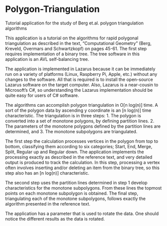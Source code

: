 # Polygon-Triangulation
Tutorial application for the study of Berg et.al. polygon triangulation algorithms

This application is a tutorial on the algorithms for rapid polygonal triangulation as described in the text, “Computational Geometry” (Berg, Kreveld, Overmars and Schwartzkopf) on pages 45-61. The first step requires implementation of a binary tree. The tree software in this application is an AVL self-balancing tree.

The application is implemented in Lazarus because it can be immediately run on a variety of platforms (Linux, Raspberry Pi, Apple, etc.) without any changes to the software. All that is required is to install the open-source Lazarus software on the target computer. Also, Lazarus is a near-cousin to Microsoft’s C#, so understanding the Lazarus implementation should be quite easy for users of C# software.

The algorithms can accomplish polygon triangulation in O[n log(n)] time. A sort of the polygon data by ascending y coordinate is an [n log(n)] time characteristic. The triangulation is in three steps: 1. The polygon is converted into a set of monotone polygons, by defining partition lines. 2. The parameters of the monotone polygons defined by the partition lines are determined, and 3. The monotone subpolygons are triangulated. 

The first step the calculation processes vertices in the polygon from top to bottom, classifying them according to six categories; Start, End, Merge, Split, Regular up and Regular down. The application implements the processing exactly as described in the reference text, and very detailed output is produced to track the calculation. In this step, processing a vertex often involves inserting and/or deleting an item from the binary tree, so this step also has an [n log(n)] characteristic.

The second step uses the partition lines determined in step 1 develop characteristics for the monotone subpolygons. From these lines the topmost points on each monotone subpolygon is obtained. The final step, triangulating each of the monotone subpolygons, follows exactly the algorithm presented in the reference text. 



The application has a parameter that is used to rotate the data. One should notice the different results as the data is rotated.

